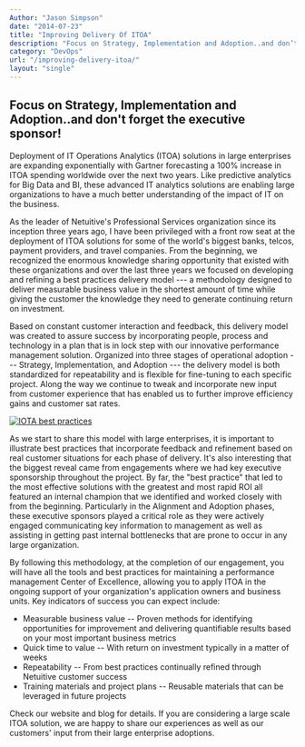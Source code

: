 ```yaml
---
Author: "Jason Simpson"
date: "2014-07-23"
title: "Improving Delivery Of ITOA"
description: "Focus on Strategy, Implementation and Adoption..and don’t forget the executive sponsor! Check our website and blog for more ITOA delivery details."
category: "DevOps"
url: "/improving-delivery-itoa/"
layout: "single"
---
```



Focus on Strategy, Implementation and Adoption..and don't forget the executive sponsor!
---------------------------------------------------------------------------------------

Deployment of IT Operations Analytics (ITOA) solutions in large enterprises are expanding exponentially with Gartner forecasting a 100% increase in ITOA spending worldwide over the next two years. Like predictive analytics for Big Data and BI, these advanced IT analytics solutions are enabling large organizations to have a much better understanding of the impact of IT on the business.

As the leader of Netuitive's Professional Services organization since its inception three years ago, I have been privileged with a front row seat at the deployment of ITOA solutions for some of the world's biggest banks, telcos, payment providers, and travel companies. From the beginning, we recognized the enormous knowledge sharing opportunity that existed with these organizations and over the last three years we focused on developing and refining a best practices delivery model --- a methodology designed to deliver measurable business value in the shortest amount of time while giving the customer the knowledge they need to generate continuing return on investment.

Based on constant customer interaction and feedback, this delivery model was created to assure success by incorporating people, process and technology in a plan that is in lock step with our innovative performance management solution. Organized into three stages of operational adoption --- Strategy, Implementation, and Adoption --- the delivery model is both standardized for repeatability and is flexible for fine-tuning to each specific project. Along the way we continue to tweak and incorporate new input from customer experience that has enabled us to further improve efficiency gains and customer sat rates.

[![IOTA best practices](https://www.metricly.comhttps://s3-us-west-2.amazonaws.com/com-netuitive-app-usw2-public/wp-content/uploads/2016/03/IOTA-best-practices.jpg)](https://www.metricly.comhttps://s3-us-west-2.amazonaws.com/com-netuitive-app-usw2-public/wp-content/uploads/2016/03/IOTA-best-practices.jpg)

As we start to share this model with large enterprises, it is important to illustrate best practices that incorporate feedback and refinement based on real customer situations for each phase of delivery. It's also interesting that the biggest reveal came from engagements where we had key executive sponsorship throughout the project. By far, the "best practice" that led to the most effective solutions with the greatest and most rapid ROI all featured an internal champion that we identified and worked closely with from the beginning. Particularly in the Alignment and Adoption phases, these executive sponsors played a critical role as they were actively engaged communicating key information to management as well as assisting in  getting past internal bottlenecks that are prone to occur in any large organization.

By following this methodology, at the completion of our engagement, you will have all the tools and best practices for maintaining a performance management Center of Excellence, allowing you to apply ITOA in the ongoing support of your organization's application owners and business units.  Key indicators of success you can expect include:

-   Measurable business value -- Proven methods for identifying opportunities for improvement and delivering quantifiable results based on your most important business metrics
-   Quick time to value -- With return on investment typically in a matter of weeks
-   Repeatability -- From best practices continually refined through Netuitive customer success
-   Training materials and project plans -- Reusable materials that can be leveraged in future projects

Check our website and blog for details. If you are considering a large scale ITOA solution, we are happy to share our experiences as well as our customers' input from their large enterprise adoptions.
